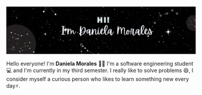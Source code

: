 

[![Header](https://github.com/DaniMSix/DaniMSix/blob/main/Portada.gif)](https://github.com/DaniMSix)

Hello everyone! I'm **Daniela Morales** 🙋‍♀️
I'm a software engineering student 💻 and I'm currently in my third semester. I really like to solve problems 😄, I consider myself a curious person who likes to learn something new every day⚡.

